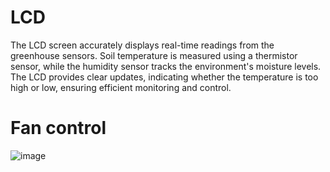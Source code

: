 # LCD
The LCD screen accurately displays real-time readings from the greenhouse sensors. 
Soil temperature is measured using a thermistor sensor, while the humidity sensor tracks the environment's moisture levels. 
The LCD provides clear updates, indicating whether the temperature is too high or low, ensuring efficient monitoring and control.

# Fan control
![image](https://github.com/user-attachments/assets/30f074d7-cbaa-4440-b6e7-f138339fcf2f)
